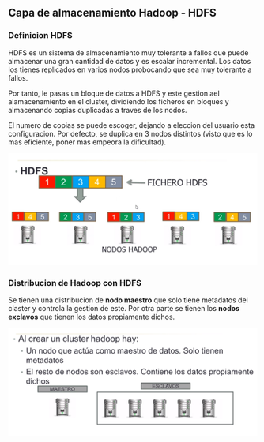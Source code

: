 ## Capa de almacenamiento Hadoop - HDFS

### Definicion HDFS

HDFS es un sistema de almacenamiento muy tolerante a fallos que puede almacenar una gran cantidad de datos y es escalar incremental. Los datos los tienes replicados en varios nodos probocando que sea muy tolerante a fallos.

Por tanto, le pasas un bloque de datos a HDFS y este gestion ael alamacenamiento en el cluster, dividiendo los ficheros en bloques y almacenando copias duplicadas a traves de los nodos.

El numero de copias se puede escoger, dejando a eleccion del usuario esta configuracion. Por defecto, se duplica en 3 nodos distintos (visto que es lo mas eficiente, poner mas empeora la dificultad).

![distribucion nodos](https://github.com/ivanfermena/Start-BigData-Architectures/blob/master/img/hdfs.jpg)

### Distribucion de Hadoop con HDFS

Se tienen una distribucion de **nodo maestro** que solo tiene metadatos del claster y controla la gestion de este. Por otra parte se tienen los **nodos exclavos** que tienen los datos propiamente dichos.

![nodos](https://github.com/ivanfermena/Start-BigData-Architectures/blob/master/img/nodes.png)

